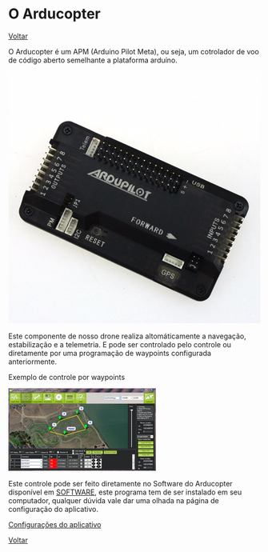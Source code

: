 # O Arducopter 
[Voltar](https://lpae.github.io/estudos/DRONE/)

O Arducopter é um APM (Arduino Pilot Meta), ou seja, um cotrolador de voo de código aberto semelhante a plataforma arduíno.

![Arducopter](https://github.com/LPAE/lpae.github.io/blob/master/estudos/DRONE/Informa%C3%A7%C3%B5es/imagens/arducopter.jpg?raw=true)

Este componente de nosso drone realiza altomáticamente a navegação, estabilização e a telemetria.   E pode ser controlado pelo controle ou diretamente por uma programação de waypoints configurada anteriormente. 


 Exemplo de controle por waypoints 
 
![waypoints](https://github.com/LPAE/lpae.github.io/blob/master/estudos/DRONE/Informa%C3%A7%C3%B5es/imagens/localiza%C3%A7%C3%A3o.png?raw=true)

Este controle pode ser feito diretamente no Software do Arducopter disponível em [SOFTWARE](http://ardupilot.org/copter/docs/common-install-gcs.html), este programa tem de ser instalado em seu computador, qualquer dúvida vale dar uma olhada na página de configuração do aplicativo.

[Configurações do aplicativo](./configurações.md)

[Voltar](https://lpae.github.io/estudos/DRONE/)

